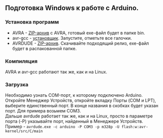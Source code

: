 ## Подготовка Windows к работе с Arduino.
### Установка программ
- AVRA - [ZIP-архив](https://sourceforge.net/projects/avra/files/1.2.3/avra-1.2.3-win32.zip/download) с AVRA, готовый exe-файл будет в папке bin.
- avr-gcc - [установщик](https://sourceforge.net/projects/winavr/files/latest/download). Запустите, отметьте все галочки.
- AVRDUDE - [ZIP-архив](https://github.com/mariusgreuel/avrdude/releases). Скачивайте подходящий релиз, exe-файл будет в распакованной папке.
### Компиляция
AVRA и avr-gcc работают так же, как и на Linux.
### Загрузка
Необходимо узнать COM-порт, к которому подключено Arduino. Откройте Менеджер Устройств, откройте вкладку Порты (COM и LPT), выберите единственный порт. В конце названия в скобках будет указан порт. Для примера возьмем COM3.\
Дальше avrdude работает так же, как и на Linux, просто в параметре порта (-P) указывайте порт, найденный в Менеджере Устройств. Пример - `avrdude.exe -c arduino -P COM3 -p m328p -U flash:w:avr-kernel/src/C/main`
